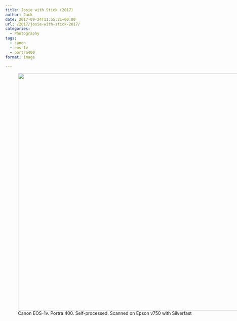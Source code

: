 ```yaml
---
title: Josie with Stick (2017)
author: Jack
date: 2017-09-24T11:55:21+00:00
url: /2017/josie-with-stick-2017/
categories:
  - Photography
tags:
  - canon
  - eos-1v
  - portra400
format: image

---
```

<figure id="attachment_48" style="width: 1024px" class="wp-caption alignnone"><img class="size-full wp-image-48" src="/img/2017/09/josie-close.jpg" alt="" width="1024" height="749" srcset="/img/2017/09/josie-close.jpg 1024w, /img/2017/09/josie-close-300x219.jpg 300w, /img/2017/09/josie-close-768x562.jpg 768w, /img/2017/09/josie-close-750x549.jpg 750w" sizes="(max-width: 1024px) 100vw, 1024px" /><figcaption class="wp-caption-text">Canon EOS-1v. Portra 400. Self-processed. Scanned on Epson v750 with Silverfast</figcaption></figure>